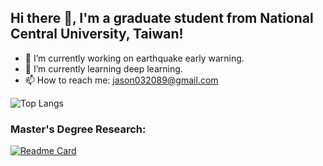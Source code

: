 ## Hi there 👋, I'm a graduate student from National Central University, Taiwan!

- 🔭 I’m currently working on earthquake early warning.
- 🌱 I’m currently learning deep learning.
- 📫 How to reach me: jason032089@gmail.com

![Top Langs](https://github-readme-stats.vercel.app/api/top-langs/?username=JasonChang0320&layout=compact)

### Master's Degree Research:

[![Readme Card](https://github-readme-stats.vercel.app/api/pin/?username=JasonChang0320&repo=TT-SAM)](https://github.com/JasonChang0320/TT-SAM)


